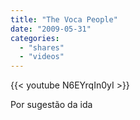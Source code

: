 ```yaml
---
title: "The Voca People"
date: "2009-05-31"
categories:
  - "shares"
  - "videos"
---
```


{{< youtube N6EYrqIn0yI >}}

Por sugestão da ida
